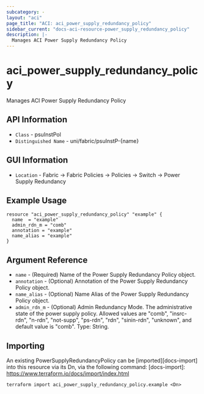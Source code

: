 ```yaml
---
subcategory: -
layout: "aci"
page_title: "ACI: aci_power_supply_redundancy_policy"
sidebar_current: "docs-aci-resource-power_supply_redundancy_policy"
description: |-
  Manages ACI Power Supply Redundancy Policy
---
```


# aci_power_supply_redundancy_policy #

Manages ACI Power Supply Redundancy Policy

## API Information ##

* `Class` - psuInstPol
* `Distinguished Name` - uni/fabric/psuInstP-{name}

## GUI Information ##

* `Location` - Fabric -> Fabric Policies -> Policies -> Switch -> Power Supply Redundancy

## Example Usage ##

```hcl
resource "aci_power_supply_redundancy_policy" "example" {
  name  = "example"
  admin_rdn_m = "comb"
  annotation = "example"
  name_alias = "example"
}
```

## Argument Reference ##


* `name` - (Required) Name of the Power Supply Redundancy Policy object.
* `annotation` - (Optional) Annotation of the Power Supply Redundancy Policy object.
* `name_alias` - (Optional) Name Alias of the Power Supply Redundancy Policy object.
* `admin_rdn_m` - (Optional) Admin Redundancy Mode. The administrative state of the power supply policy. Allowed values are "comb", "insrc-rdn", "n-rdn", "not-supp", "ps-rdn", "rdn", "sinin-rdn", "unknown", and default value is "comb". Type: String.

## Importing ##

An existing PowerSupplyRedundancyPolicy can be [imported][docs-import] into this resource via its Dn, via the following command:
[docs-import]: https://www.terraform.io/docs/import/index.html


```
terraform import aci_power_supply_redundancy_policy.example <Dn>
```